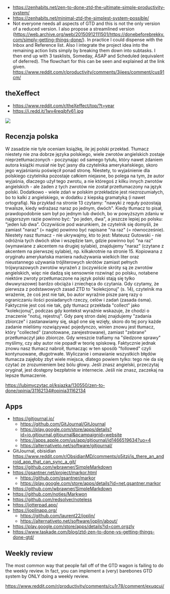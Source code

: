 - https://zenhabits.net/zen-to-done-ztd-the-ultimate-simple-productivity-system/
- https://zenhabits.net/minimal-ztd-the-simplest-system-possible/
- Not everyone needs all aspects of GTD and this is not the only version of a reduced version. I also propose a streamlined version (https://web.archive.org/web/20150912111501/https://donebeforebrekky.com/simply-getting-things-done/). In practice I could dispense with the Inbox and Reference list. Also I integrate the project idea into the remaining action lists simply by breaking them down into subtasks. I then end up with 3 tasklists, Someday, ASAP and Scheduled (equivalent of deferred). The flowchart for this can be seen and explained at the link given. https://www.reddit.com/r/productivity/comments/3jiees/comment/cus91cm/

## theXeffect

- https://www.reddit.com/r/theXeffect/top/?t=year
- https://i.redd.it/1wv4reqjbfv61.jpg

![](1wv4reqjbfv61.jpg)

## Recenzja polska

W zasadzie nie tyle oceniam książkę, ile jej polski przekład. Tłumacz niestety nie zna dobrze języka polskiego, wiele zwrotów angielskich zostaje nieprzetłumaczonych - poczynając od samego tytułu, który nawet zdaniem autora książki musiał nie być jasny dla czytelnika amerykańskiego, skoro jego wyjaśnianiu poświęcił ponad stronę. Niestety, to wyjaśnienie dla polskiego czytelnika pozostaje całkiem niejasne, bo polega na tym, że autor wyjaśnia, dlaczego użył tego zwrotu, a nie któregoś z kilku innych zwrotów angielskich - ale żaden z tych zwrotów nie został przetłumaczony na język polski. Dodatkowo - wiele zdań w polskim przekładzie jest niezrozumiałych, bo to kalki z angielskiego, w dodatku z kiepską gramatyką (i nawet ortografią).
Na przykład na stronie 13 czytamy: "nawyki z reguły pozostają trwalsze, kiedy wdrażasz naraz po jednym, dwóch". Kiedy tłumacz to pisał, prawdopodobnie sam był po jednym lub dwóch, bo w powyższym zdaniu w najgorszym razie powinno być: "po jeden, dwa", a jeszcze lepiej po polsku: "jeden lub dwa". Oczywiście pod warunkiem, że czytelnik się domyśli, że zamiast "naraz" (= nagle) powinno być napisane "na raz" (= równocześnie). Niestety nasz tłumacz - nie ukrywajmy, kto to jest: Mateusz Gutowski - nie odróżnia tych dwóch słów i wszędzie tam, gdzie powinno być "na raz" (wymawiane z akcentem na drugiej sylabie), znajdujemy "naraz" (czytane z akcentem na pierwszej sylabie), np. kilkakrotnie na stronie 15. Kopiowana z oryginału amerykańska maniera nadużywania wielkich liter oraz nieustannego używania trójliterowych skrótów zamiast pełnych trójwyrazowych zwrotów wyrażeń z (oczywiście skróty są ze zwrotów angielskich, więc nie dadzą się sensownie rozwinąć po polsku, notabene niektóre zwroty przetłumaczone na język polski stają się tylko dwuwyrazowe) bardzo obciąża i zniechęca do czytania.
Gdy czytamy, że pierwsza z podstawowych zasad ZTD to "kolekcjonuj" (s. 14), czytelnik ma wrażenie, że coś jest nie tak, bo autor wyraźnie pisze parę razy o ograniczaniu ilości posiadanych rzeczy, celów i zadań (zasada ósma). Faktycznie jest coś nie tak, gdy tłumacz przekłada "collect" jako "kolekcjonuj", podczas gdy kontekst wyraźnie wskazuje, że chodzi o znaczenie "notuj, rejestruj". Gdy parę stron dalej znajdujemy "zadania zbiorcze" i zastanawiamy się, skąd one się wzięły, skoro do tej pory każde zadanie mieliśmy rozwiązywać pojedynczo, winien znowu jest tłumacz, który "collected" (zanotowane, zarejestrowane), zamiast "zebrane" przetłumaczył jako zbiorcze. Gdy wreszcie trafiamy na "śledzone sprawy" myślimy, czy aby autor nie popadł w teorię spiskową. Faktycznie jednak znowu nasz tłumacz nabroił, tłumacząc w ten sposób "followed" czyli kontynuowane, długotrwałe.
Wyliczanie i omawianie wszystkich błędów tłumacza zajęłoby zbyt wiele miejsca, dlatego powiem tylko: tego nie da się czytać ze zrozumieniem bez bólu głowy. Jeśli znasz angielski, przeczytaj oryginał, jest dostępny bezpłatnie w internecie. Jeśli nie znasz, zaczekaj na lepsze tłumaczenie.

https://lubimyczytac.pl/ksiazka/130550/zen-to-done/opinia/31162134#opinia31162134

## Apps

- https://gitjournal.io/
  - https://github.com/GitJournal/GitJournal
  - https://play.google.com/store/apps/details?id=io.gitjournal.gitjournal&pcampaignid=website
  - https://apps.apple.com/us/app/gitjournal/id1466519634?uo=4
  - https://alternativeto.net/software/gitjournal/
- GitJournal, obisidian https://www.reddit.com/r/ObsidianMD/comments/o5itzj/is_there_an_android_app_that_can_sync_a_git/
- https://github.com/wbrawner/SimpleMarkdown
- https://gsantner.net/project/markor.html
  - https://github.com/gsantner/markor
  - https://play.google.com/store/apps/details?id=net.gsantner.markor
- https://github.com/wbrawner/SimpleMarkdown
- https://github.com/noties/Markwon
- https://github.com/redsolver/noteless
- https://jotterpad.app/
- https://joplinapp.org/
  - https://github.com/laurent22/joplin/
  - https://alternativeto.net/software/joplin/about/
- https://play.google.com/store/apps/details?id=com.orgzly
- https://www.taskade.com/blog/ztd-zen-to-done-vs-getting-things-done-gtd/

## Weekly review

The most common way that people fall off of the GTD wagon is failing to do the weekly review. In fact, you can implement a (very) barebones GTD system by ONLY doing a weekly review.

https://www.reddit.com/r/productivity/comments/cu1r78/comment/exuqcui/
